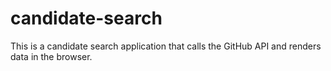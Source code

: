 # candidate-search
This is a candidate search application that calls the GitHub API and renders data in the browser.
